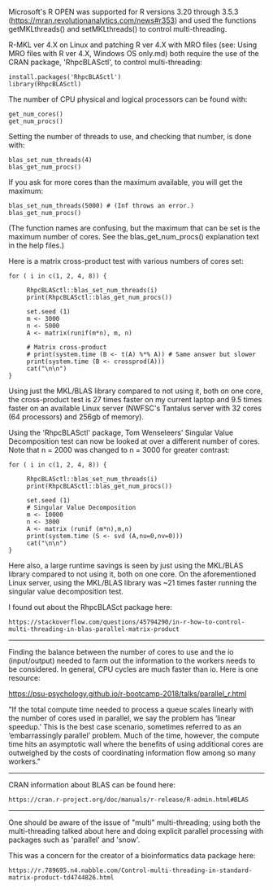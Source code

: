 Microsoft's R OPEN was supported for R versions 3.20 through 3.5.3 (https://mran.revolutionanalytics.com/news#r353) and used the functions getMKLthreads() and setMKLthreads() to control multi-threading.

R-MKL ver 4.X on Linux and patching R ver 4.X with MRO files (see: Using MRO files with R ver 4.X, Windows OS only.md) both require the use of the CRAN package, 'RhpcBLASctl', to control multi-threading:

    install.packages('RhpcBLASctl')
    library(RhpcBLASctl)
    
The number of CPU physical and logical processors can be found with:
    
    get_num_cores()
    get_num_procs()

Setting the number of threads to use, and checking that number, is done with:
     
    blas_set_num_threads(4)
    blas_get_num_procs()
    
If you ask for more cores than the maximum available, you will get the maximum:

    blas_set_num_threads(5000) # (Inf throws an error.)
    blas_get_num_procs()

(The function names are confusing, but the maximum that can be set is the maximum number of cores. See the blas_get_num_procs() explanation text in the help files.)


 Here is a matrix cross-product test with various numbers of cores set:
 
    for ( i in c(1, 2, 4, 8)) { 
    
         RhpcBLASctl::blas_set_num_threads(i)
         print(RhpcBLASctl::blas_get_num_procs())
        
         set.seed (1)
         m <- 3000
         n <- 5000
         A <- matrix(runif(m*n), m, n)
         
         # Matrix cross-product 
         # print(system.time (B <- t(A) %*% A)) # Same answer but slower
         print(system.time (B <- crossprod(A)))
         cat("\n\n")
    }
    


Using just the MKL/BLAS library compared to not using it, both on one core, the cross-product test is 27 times faster on my current laptop and 9.5 times faster on an available Linux server (NWFSC's Tantalus server with 32 cores (64 processors) and 256gb of memory).

Using the 'RhpcBLASctl' package, Tom Wenseleers' Singular Value Decomposition test can now be looked at over a different number of cores. Note that n = 2000 was changed to n = 3000 for greater contrast: 
    
    for ( i in c(1, 2, 4, 8)) { 
    
         RhpcBLASctl::blas_set_num_threads(i)
         print(RhpcBLASctl::blas_get_num_procs())
        
         set.seed (1)
         # Singular Value Decomposition
         m <- 10000
         n <- 3000
         A <- matrix (runif (m*n),m,n)
         print(system.time (S <- svd (A,nu=0,nv=0)))
    	 cat("\n\n")
    }
    
Here also, a large runtime savings is seen by just using the MKL/BLAS library compared to not using it, both on one core. On the aforementioned Linux server, using the MKL/BLAS library was ~21 times faster running the singular value decomposition test.

I found out about the RhpcBLASct package  here:

    https://stackoverflow.com/questions/45794290/in-r-how-to-control-multi-threading-in-blas-parallel-matrix-product
    
------
    
Finding the balance between the number of cores to use and the io (input/output) needed to farm out the information to the workers needs to be considered.  In general, CPU cycles are much faster than io. Here is one resource:

https://psu-psychology.github.io/r-bootcamp-2018/talks/parallel_r.html

"If the total compute time needed to process a queue scales linearly with the number of cores used in parallel, we say the problem has ‘linear speedup.’ This is the best case scenario, sometimes referred to as an ‘embarrassingly parallel’ problem. Much of the time, however, the compute time hits an asymptotic wall where the benefits of using additional cores are outweighed by the costs of coordinating information flow among so many workers."

----------------

CRAN information about BLAS can be found here:

    https://cran.r-project.org/doc/manuals/r-release/R-admin.html#BLAS
    
----------------

 One should be aware of the issue of "multi" multi-threading; using both the multi-threading talked about here and doing explicit parallel processing with packages such as 'parallel' and 'snow'.

This was a concern for the creator of a bioinformatics data package here:

    https://r.789695.n4.nabble.com/Control-multi-threading-in-standard-matrix-product-td4744826.html







